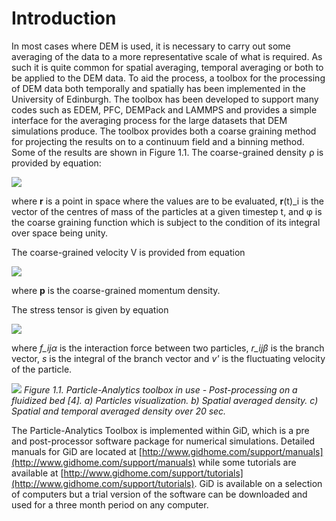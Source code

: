 # Introduction

In most cases where DEM is used, it is necessary to carry out some averaging of the data to a more representative scale of what is required.
As such it is quite common for spatial averaging, temporal averaging or both to be applied to the DEM data.
To aid the process, a toolbox for the processing of DEM data both temporally and spatially has been implemented in the University of Edinburgh.
The toolbox has been developed to support many codes such as EDEM, PFC, DEMPack and LAMMPS and provides a simple interface for the averaging
process for the large datasets that DEM simulations produce.
The toolbox provides both a coarse graining method for projecting the results on to a continuum field and a binning method.
Some of the results are shown in Figure 1.1.
The coarse-grained density ρ is provided by equation:

![](img/Eqn01.png)

where **r** is a point in space where the values are to be evaluated, **r**(t)_i is the vector of the centres of mass of the particles at a given timestep t,
and φ is the coarse graining function which is subject to the condition of its integral over space being unity.

The coarse-grained velocity V is provided from equation 

![](img/Eqn02.png)

where **p** is the coarse-grained momentum density.

The stress tensor is given by equation

![](img/Eqn03.png)

where *f_ijα* is the interaction force between two particles, *r_ijβ* is the branch vector, *s* is the integral of the
branch vector and *v'* is the fluctuating velocity of the particle.

![](img/P4_Example_Fluidbed.png)
*Figure 1.1. Particle-Analytics toolbox in use - Post-processing on a fluidized bed [4]. a) Particles visualization.
b) Spatial averaged density. c) Spatial and temporal averaged density over 20 sec.*


The Particle-Analytics Toolbox is implemented within GiD, which is a pre and post-processor software package for numerical simulations.
Detailed manuals for GiD are located at [http://www.gidhome.com/support/manuals](http://www.gidhome.com/support/manuals) while
some tutorials are available at [http://www.gidhome.com/support/tutorials](http://www.gidhome.com/support/tutorials).
GiD is available on a selection of computers but a trial version of the software can be downloaded and used for a three month period on any computer.

